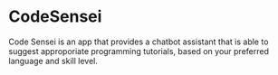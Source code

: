 # CodeSensei

Code Sensei is an app that provides a chatbot assistant that is able to suggest approporiate programming tutorials, based on your preferred language and skill level.
